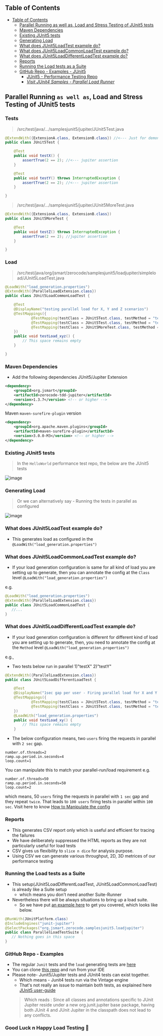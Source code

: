 ## Table of Contents

* [Table of Contents](#table-of-contents)
  * [Parallel Running as well as, Load and Stress Testing of JUnit5 tests](#parallel-running-as-well-as-load-and-stress-testing-of-junit5-tests)
  * [Maven Dependencies](#maven-dependencies)
  * [Existing JUnit5 tests](#existing-junit5-tests)
  * [Generating Load](#generating-load)
  * [What does JUnit5LoadTest example do?](#what-does-junit5loadtest-example-do)
  * [What does JUnit5LoadCommonLoadTest example do?](#what-does-junit5loadcommonloadtest-example-do)
  * [What does JUnit5LoadDifferentLoadTest example do?](#what-does-junit5loaddifferentloadtest-example-do)
  * [Reports](#reports)
  * [Running the Load tests as a Suite](#running-the-load-tests-as-a-suite)
  * [GitHub Repo - Examples - JUnit5](#github-repo---examples)
    * [JUnit5 - Performance Testing Repo](https://github.com/authorjapps/performance-tests)
    * _[Visit JUnit4 Samples - Parallel Load Runner](https://github.com/authorjapps/performance-tests/blob/master/src/test/java/org/jsmart/zerocode/samples/load/parallelget/LoadGetTest.java)_


## Parallel Running `as well as`, Load and Stress Testing of JUnit5 tests

### Tests

> /src/test/java/.../samplesjunit5/jupiter/JUnit5Test.java
```java
@ExtendWith({ExtensionA.class, ExtensionB.class}) //<--- Just for demonstration purpose
public class JUnit5Test {

    @Test
    public void testX() {
        assertTrue(2 == 2); //<--- jupiter assertion
    }

    @Test
    public void testY() throws InterruptedException {
        assertTrue(2 == 2); //<--- jupiter assertion
    }

}
```

> /src/test/java/.../samplesjunit5/jupiter/JUnit5MoreTest.java
```java
@ExtendWith({ExtensionA.class, ExtensionB.class})
public class JUnit5MoreTest {

    @Test
    public void testZ() throws InterruptedException {
        assertTrue(2 == 2); //jupiter assertion
    }

}
```

### Load

> /src/test/java/org/jsmart/zerocode/samplesjunit5/loadjupiter/simpleload/JUnit5LoadTest.java
```java
@LoadWith("load_generation.properties")
@ExtendWith({ParallelLoadExtension.class})
public class JUnit5LoadCommonLoadTest {

    @Test
    @DisplayName("testing parallel load for X, Y and Z scenarios")
    @TestMappings({
            @TestMapping(testClass = JUnit5Test.class, testMethod = "testX"),
            @TestMapping(testClass = JUnit5Test.class, testMethod = "testY"),
            @TestMapping(testClass = JUnit5MoreTest.class, testMethod = "testZ")
    })
    public void testLoad_xyz() {
        // This space remains empty
    }

}
```

### Maven Dependencies
+ Add the following dependencies
JUnit5/Jupiter Extension
```xml
<dependency>
    <groupId>org.jsmart</groupId>
    <artifactId>zerocode-tdd-jupiter</artifactId>
    <version>1.3.7</version> <!-- or higher -->
</dependency>
```

Maven `maven-surefire-plugin` version
```xml
<dependency>
    <groupId>org.apache.maven.plugins</groupId>
    <artifactId>maven-surefire-plugin</artifactId>
    <version>3.0.0-M3</version> <!-- or higher -->
</dependency>
```

### Existing JUnit5 tests

> In the `HelloWorld` performance test repo, the below are the JUnit5 tests

![image](https://user-images.githubusercontent.com/12598420/57195971-0563bc80-6f50-11e9-9d68-ef86ed4c4a57.png)

### Generating Load

> Or we can alternatively say - Running the tests in parallel as configured

![image](https://user-images.githubusercontent.com/12598420/57195957-e06f4980-6f4f-11e9-975c-2f8e3bfb6967.png)

### What does JUnit5LoadTest example do?
+ This generates load as configured in the `@LoadWith("load_generation.properties")`

### What does JUnit5LoadCommonLoadTest example do?
+ If your load generation configuration is same for all kind of load you are setting up to generate, then
you can annotate the config at the `Class` level `@LoadWith("load_generation.properties")`

e.g.

```java
@LoadWith("load_generation.properties")
@ExtendWith({ParallelLoadExtension.class})
public class JUnit5LoadCommonLoadTest {
   //...
}
```

### What does JUnit5LoadDifferentLoadTest example do?
+ If your load generation configuration is different for different kind of load you are setting up to generate, then, you need to annotate the config at the `Method` level `@LoadWith("load_generation.properties")`

e.g.,
+ Two tests below run in parallel 1)"testX"  2)"testY"

```java
@ExtendWith({ParallelLoadExtension.class})
public class JUnit5LoadDifferentLoadTest {

    @Test
    @DisplayName("1sec gap per user - Firing parallel load for X and Y scenarios")
    @TestMappings({
            @TestMapping(testClass = JUnit5Test.class, testMethod = "testX"),
            @TestMapping(testClass = JUnit5Test.class, testMethod = "testY")
    })
    @LoadWith("load_generation.properties")
    public void testLoad_xy() {
        // This space remains empty
    }

```

+ The below configuration means, two `users` firing the requests in parallel with `2 sec` gap.
```properties
number.of.threads=2
ramp.up.period.in.seconds=4
loop.count=1
````

You can manipulate this to match your parallel-run/load requirement e.g.
```properties
number.of.threads=50
ramp.up.period.in.seconds=50
loop.count=2
````
which means, 50 `users` firing the requests in parallel with `1 sec` gap and they repeat `twice`. That leads to `100 users` firing tests in parallel within `100 sec`. Visit here to know [How to Manipulate the config](https://github.com/authorjapps/performance-tests/blob/master/src/test/resources/load_generation_1per1sec.properties)


### Reports
+ This generates CSV report only which is useful and efficient for tracing the failures
+ We have deliberately suppressed the HTML reports as they are not particularly useful for load tests
+ CSV gives us flexibility to `slice n dice` for analysis purpose.
+ Using CSV we can generate various throughput, 2D, 3D metrices of our performance testing


### Running the Load tests as a Suite
+ This setup(JUnit5LoadDifferentLoadTest, JUnit5LoadCommonLoadTest) is already like a Suite setup
  + which means you don't need another Suite-Runner 
+ Nevertheless there will be always situations to bring up a load suite. 
  + So we have put [an example here](https://github.com/authorjapps/performance-tests/blob/master/src/test/java/org/jsmart/zerocode/samplesjunit5/loadjupiter/ParallelLoadTestSuite.java) to get you covered, which looks like below. 
```java
@RunWith(JUnitPlatform.class)
@IncludeEngines("junit-jupiter")
@SelectPackages("org.jsmart.zerocode.samplesjunit5.loadjupiter")
public class ParallelLoadTestSuite {
   // Nothing goes in this space
}
```

### GitHub Repo - Examples
+ The regular `Junit` tests and the `load` generating tests are [here](https://github.com/authorjapps/performance-tests/tree/master/src/test/java/org/jsmart/zerocode/samplesjunit5)
+ You can clone [this repo](https://github.com/authorjapps/performance-tests) and run from your IDE
+ Please note- Junit5/Jupiter tests and JUnit4 tests can exist together. 
  + Which means - Junit4 tests run via the Vintage engine
  + That's not really an issue to maintain both tests, as explained here [JUnit5 user-guide](https://junit.org/junit5/docs/current/user-guide/#migrating-from-junit4)
  > Which reads : Since all classes and annotations specific to JUnit Jupiter reside under a new org.junit.jupiter base package, having both JUnit 4 and JUnit Jupiter in the classpath does not lead to any conflicts.

### Good Luck n Happy Load Testing 🐼 